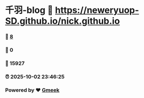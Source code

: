 # 千羽-blog :link: https://neweryuop-SD.github.io/nick.github.io 
### :page_facing_up: [8](https://neweryuop-SD.github.io/nick.github.io/tag.html) 
### :speech_balloon: 0 
### :hibiscus: 15927 
### :alarm_clock: 2025-10-02 23:46:25 
### Powered by :heart: [Gmeek](https://github.com/Meekdai/Gmeek)
